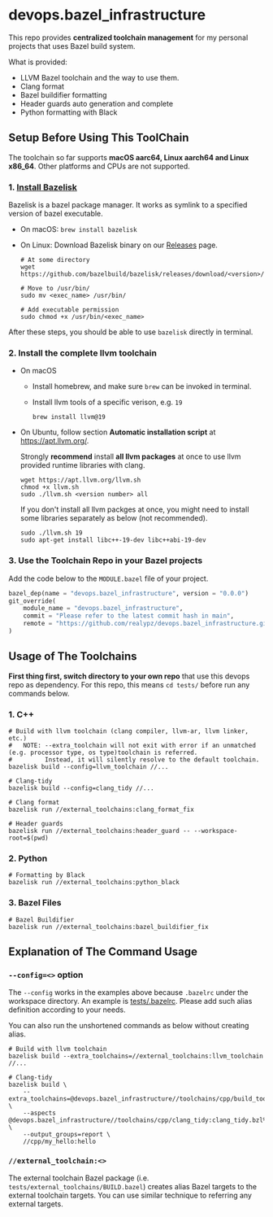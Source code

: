 # devops.bazel_infrastructure

This repo provides **centralized toolchain management** for my personal projects that uses Bazel build system.

What is provided:

* LLVM Bazel toolchain and the way to use them.
* Clang format
* Bazel buildifier formatting
* Header guards auto generation and complete
* Python formatting with Black

## Setup Before Using This ToolChain

The toolchain so far supports **macOS aarc64, Linux aarch64 and Linux x86_64**. Other platforms and CPUs are not supported.

### 1. [Install Bazelisk](https://github.com/bazelbuild/bazelisk?tab=readme-ov-file#installation)<br>

Bazelisk is a bazel package manager. It works as symlink to a specified version of bazel executable.

* On macOS: `brew install bazelisk`
* On Linux: Download Bazelisk binary on our [Releases](https://github.com/bazelbuild/bazelisk/releases) page.

    ```shell
    # At some directory
    wget https://github.com/bazelbuild/bazelisk/releases/download/<version>/<exec_name>

    # Move to /usr/bin/
    sudo mv <exec_name> /usr/bin/

    # Add executable permission
    sudo chmod +x /usr/bin/<exec_name>
    ```

After these steps, you should be able to use `bazelisk` directly in terminal.

### 2. Install the complete llvm toolchain

* On macOS

  * Install homebrew, and make sure `brew` can be invoked in terminal.
  * Install llvm tools of a specific verison, e.g. `19`

    ```shell
    brew install llvm@19
    ```

* On Ubuntu, follow section **Automatic installation script** at https://apt.llvm.org/.

    Strongly **recommend** install **all llvm packages** at once to use llvm provided runtime libraries with clang.

    ```shell
    wget https://apt.llvm.org/llvm.sh
    chmod +x llvm.sh
    sudo ./llvm.sh <version number> all
    ```

   If you don't install all llvm packges at once, you might need to install some libraries separately as below (not recommended).

    ```shell
    sudo ./llvm.sh 19
    sudo apt-get install libc++-19-dev libc++abi-19-dev
    ```

### 3. Use the Toolchain Repo in your Bazel projects

Add the code below to the `MODULE.bazel` file of your project.

```python
bazel_dep(name = "devops.bazel_infrastructure", version = "0.0.0")
git_override(
    module_name = "devops.bazel_infrastructure",
    commit = "Please refer to the latest commit hash in main",
    remote = "https://github.com/realypz/devops.bazel_infrastructure.git",
)
```

## Usage of The Toolchains

**First thing first, switch directory to your own repo** that use this devops repo as dependency. For this repo, this means `cd tests/` before run any commands below.

### 1. C++

```shell
# Build with llvm toolchain (clang compiler, llvm-ar, llvm linker, etc.)
#   NOTE: --extra_toolchain will not exit with error if an unmatched (e.g. processor type, os type)toolchain is referred.
#         Instead, it will silently resolve to the default toolchain.
bazelisk build --config=llvm_toolchain //...

# Clang-tidy
bazelisk build --config=clang_tidy //...

# Clang format
bazelisk run //external_toolchains:clang_format_fix

# Header guards
bazelisk run //external_toolchains:header_guard -- --workspace-root=$(pwd)
```

### 2. Python

```shell
# Formatting by Black
bazelisk run //external_toolchains:python_black
```

### 3. Bazel Files

```shell
# Bazel Buildifier
bazelisk run //external_toolchains:bazel_buildifier_fix
```

## Explanation of The Command Usage

### `--config=<>` option

The `--config` works in the examples above because `.bazelrc` under the workspace directory. An example is [tests/.bazelrc](tests/.bazelrc). Please add such alias definition according to your needs.

You can also run the unshortened commands as below without creating alias.

```shell
# Build with llvm toolchain
bazelisk build --extra_toolchains=//external_toolchains:llvm_toolchain //...

# Clang-tidy
bazelisk build \
    --extra_toolchains=@devops.bazel_infrastructure//toolchains/cpp/build_tools:llvm_toolchain \
    --aspects @devops.bazel_infrastructure//toolchains/cpp/clang_tidy:clang_tidy.bzl%clang_tidy_aspect \
    --output_groups=report \
    //cpp/my_hello:hello
```

### `//external_toolchain:<>`

The external toolchain Bazel package (i.e. `tests/external_toolchains/BUILD.bazel`) creates alias Bazel targets to the external toolchain targets. You can use similar technique to referring any external targets.
